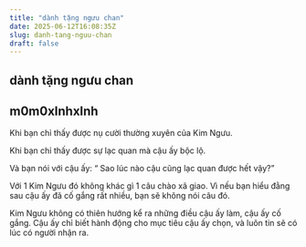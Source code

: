```yaml
---
title: "dành tặng ngưu chan"
date: 2025-06-12T16:08:35Z
slug: danh-tang-nguu-chan
draft: false
---
```


## dành tặng ngưu chan

## m0m0xInhxInh

Khi bạn chỉ thấy được nụ cười thường xuyên của Kim Ngưu.

Khi bạn chỉ thấy được sự lạc quan mà cậu ấy bộc lộ.

Và bạn nói với cậu ấy: “ Sao lúc nào cậu cũng lạc quan được hết vậy?”

Với 1 Kim Ngưu đó không khác gì 1 câu chào xã giao. Vì nếu bạn hiểu đằng sau cậu ấy đã cố gắng rất nhiều, bạn sẽ không nói câu đó.

Kim Ngưu không có thiên hướng kể ra những điều cậu ấy làm, cậu ấy cố gắng. Cậu ấy chỉ 
biết hành động cho mục tiêu cậu ấy chọn, và luôn tin sẽ có lúc có người nhận ra.
